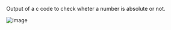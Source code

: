 Output of a c code to check wheter a number is absolute or not.


![image](https://github.com/AklavyaSangra/Lab/assets/146859465/43f11afc-ad8e-478c-870e-7ad8e11b1f20)

